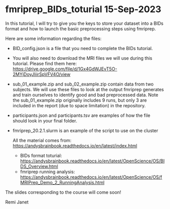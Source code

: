 # fmriprep_BIDs_toturial 15-Sep-2023
In this tutorial, I will try to give you the keys to store your dataset into a BIDs format and how to launch the basic preprocessing steps using fmriprep.

Here are some information regarding the files:
- BID_config.json is a file that you need to complete the BIDs tutorial.
- You will also need to download the MRI files we will use during this tutorial. Please find them here: https://drive.google.com/file/d/1Gx4GdWJEvT5O-2MYjDoyJIiirSpVFV4O/view
- sub_01_example.zip and sub_02_example.zip contain data from two subjects. We will use these files to look at the output fmriprep generates and train ourselves to identify good and bad preprocessed data. Note the sub_01_example.zip originally includes 9 runs, but only 3 are included in the report (due to space limitation) in the repository.
- participants.json and participants.tsv are examples of how the file should look in your final folder.
- fmriprep_20.2.1.slurm is an example of the script to use on the cluster

  All the material comes from: https://andysbrainbook.readthedocs.io/en/latest/index.html
  - BIDs format toturial: https://andysbrainbook.readthedocs.io/en/latest/OpenScience/OS/BIDS_Overview.html
  - fmriprep running analysis: https://andysbrainbook.readthedocs.io/en/latest/OpenScience/OS/fMRIPrep_Demo_2_RunningAnalysis.html 

The slides corresponding to the course will come soon!

Remi Janet



